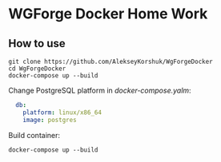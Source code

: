 # WGForge Docker Home Work

## How to use

```shell
git clone https://github.com/AlekseyKorshuk/WgForgeDocker
cd WgForgeDocker
docker-compose up --build
```

Change PostgreSQL platform in _docker-compose.yalm_:

```yaml
  db:
    platform: linux/x86_64
    image: postgres
```

Build container:

```shell
docker-compose up --build
```

